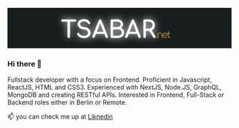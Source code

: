 ![Tsabar.net logo](https://github.com/giladt/getHired/raw/master/client/public/images/logo.png)

### Hi there 👋
Fullstack developer with a focus on Frontend. Proficient in Javascript, ReactJS, HTML and CSS3. Experienced with NextJS, Node.JS, GraphQL, MongoDB and creating RESTful APIs.
Interested in Frontend, Full-Stack or Backend roles either in Berlin or Remote.

📫 you can check me up at [Liknedin](https://www.linkedin.com/in/gilad-tsabar/)

<!--
**giladt/giladt** is a ✨ _special_ ✨ repository because its `README.md` (this file) appears on your GitHub profile.

Here are some ideas to get you started:

- 🔭 I’m currently working on ...
- 🌱 I’m currently learning ...
- 👯 I’m looking to collaborate on ...
- 🤔 I’m looking for help with ...
- 💬 Ask me about ...
- 📫 How to reach me: ...
- 😄 Pronouns: ...
- ⚡ Fun fact: ...
-->
